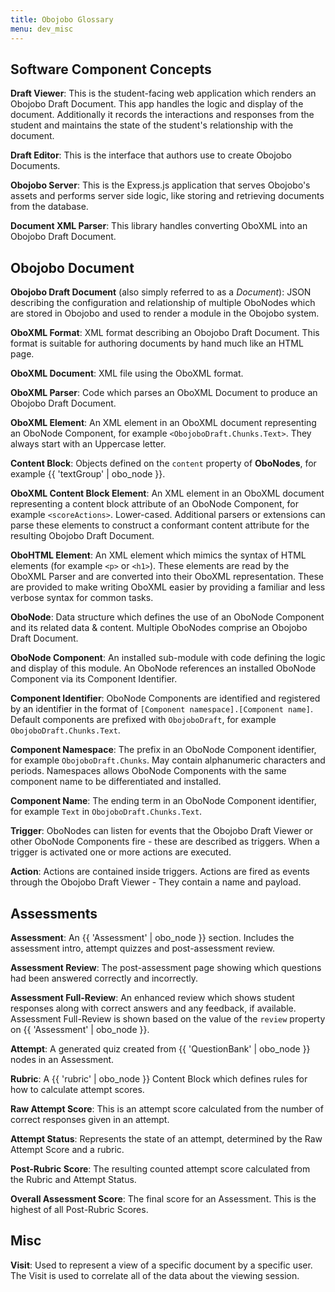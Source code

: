 ```yaml
---
title: Obojobo Glossary
menu: dev_misc
---
```


## Software Component Concepts

**Draft Viewer**: This is the student-facing web application which renders an Obojobo Draft Document. This app handles the logic and display of the document. Additionally it records the interactions and responses from the student and maintains the state of the student's relationship with the document.

**Draft Editor**: This is the interface that authors use to create Obojobo Documents.

**Obojobo Server**: This is the Express.js application that serves Obojobo's assets and performs server side logic, like storing and retrieving documents from the database.

**Document XML Parser**: This library handles converting OboXML into an Obojobo Draft Document.

## Obojobo Document

**Obojobo Draft Document** (also simply referred to as a _Document_): JSON describing the configuration and relationship of multiple OboNodes which are stored in Obojobo and used to render a module in the Obojobo system.

**OboXML Format**: XML format describing an Obojobo Draft Document. This format is suitable for authoring documents by hand much like an HTML page.

**OboXML Document**: XML file using the OboXML format.

**OboXML Parser**: Code which parses an OboXML Document to produce an Obojobo Draft Document.

**OboXML Element**: An XML element in an OboXML document representing an OboNode Component, for example `<ObojoboDraft.Chunks.Text>`. They always start with an Uppercase letter.

**Content Block**: Objects defined on the `content` property of **OboNodes**, for example {{ 'textGroup' | obo_node }}.

**OboXML Content Block Element**: An XML element in an OboXML document representing a content block attribute of an OboNode Component, for example `<scoreActions>`. Lower-cased. Additional parsers or extensions can parse these elements to construct a conformant content attribute for the resulting Obojobo Draft Document.

**OboHTML Element**: An XML element which mimics the syntax of HTML elements (for example `<p>` or `<h1>`). These elements are read by the OboXML Parser and are converted into their OboXML representation. These are provided to make writing OboXML easier by providing a familiar and less verbose syntax for common tasks.

**OboNode**: Data structure which defines the use of an OboNode Component and its related data & content. Multiple OboNodes comprise an Obojobo Draft Document.

**OboNode Component**: An installed sub-module with code defining the logic and display of this module. An OboNode references an installed OboNode Component via its Component Identifier.

**Component Identifier**: OboNode Components are identified and registered by an identifier in the format of `[Component namespace].[Component name]`. Default components are prefixed with `ObojoboDraft`, for example `ObojoboDraft.Chunks.Text`.

**Component Namespace**: The prefix in an OboNode Component identifier, for example `ObojoboDraft.Chunks`. May contain alphanumeric characters and periods. Namespaces allows OboNode Components with the same component name to be differentiated and installed.

**Component Name**: The ending term in an OboNode Component identifier, for example `Text` in `ObojoboDraft.Chunks.Text`.

**Trigger**: OboNodes can listen for events that the Obojobo Draft Viewer or other OboNode Components fire - these are described as triggers. When a trigger is activated one or more actions are executed.

**Action**: Actions are contained inside triggers. Actions are fired as events through the Obojobo Draft Viewer - They contain a name and payload.

## Assessments

**Assessment**: An {{ 'Assessment' | obo_node }} section. Includes the assessment intro, attempt quizzes and post-assessment review.

**Assessment Review**: The post-assessment page showing which questions had been answered correctly and incorrectly.

**Assessment Full-Review**: An enhanced review which shows student responses along with correct answers and any feedback, if available. Assessment Full-Review is shown based on the value of the `review` property on {{ 'Assessment' | obo_node }}.

**Attempt**: A generated quiz created from {{ 'QuestionBank' | obo_node }} nodes in an Assessment.

**Rubric**: A {{ 'rubric' | obo_node }} Content Block which defines rules for how to calculate attempt scores.

**Raw Attempt Score**: This is an attempt score calculated from the number of correct responses given in an attempt.

**Attempt Status**: Represents the state of an attempt, determined by the Raw Attempt Score and a rubric.

**Post-Rubric Score**: The resulting counted attempt score calculated from the Rubric and Attempt Status.

**Overall Assessment Score**: The final score for an Assessment. This is the highest of all Post-Rubric Scores.

## Misc

**Visit**: Used to represent a view of a specific document by a specific user. The Visit is used to correlate all of the data about the viewing session.
